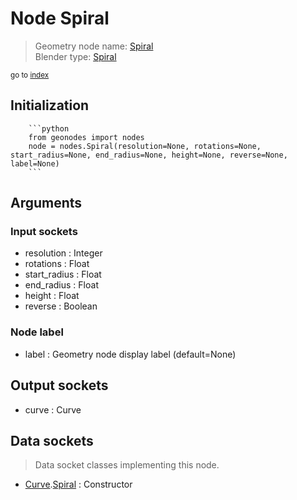 
# Node Spiral

> Geometry node name: [Spiral](https://docs.blender.org/manual/en/latest/modeling/geometry_nodes/curve_primitives/curve_spiral.html)<br>
  Blender type: [Spiral](https://docs.blender.org/api/current/bpy.types.GeometryNodeCurveSpiral.html)
  
<sub>go to [index](/docs/index.md)</sub>

Initialization
--------------
        
        ```python
        from geonodes import nodes
        node = nodes.Spiral(resolution=None, rotations=None, start_radius=None, end_radius=None, height=None, reverse=None, label=None)
        ```



## Arguments


### Input sockets

- resolution : Integer
- rotations : Float
- start_radius : Float
- end_radius : Float
- height : Float
- reverse : Boolean

### Node label

- label : Geometry node display label (default=None)

## Output sockets

- curve : Curve

## Data sockets

> Data socket classes implementing this node.
  
  
- [Curve](/docs/sockets/Curve.md).[Spiral](/docs/sockets/Curve.md#spiral) : Constructor
  
